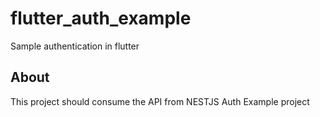 # flutter_auth_example

Sample authentication in flutter

## About

This project should consume the API from NESTJS Auth Example project